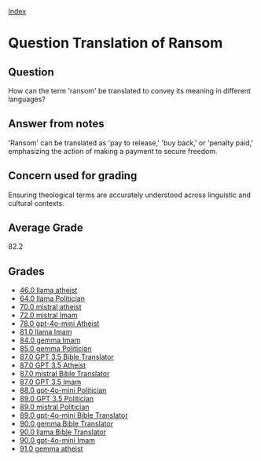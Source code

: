 
[Index](../../index.md)
# Question Translation of Ransom
## Question
How can the term 'ransom' be translated to convey its meaning in different languages?

## Answer from notes
'Ransom' can be translated as 'pay to release,' 'buy back,' or 'penalty paid,' emphasizing the action of making a payment to secure freedom.

## Concern used for grading
Ensuring theological terms are accurately understood across linguistic and cultural contexts.

## Average Grade
82.2

## Grades
 * [46.0 llama atheist](../answers/llama_atheist/Translation_of_Ransom.md)
 * [64.0 llama Politician](../answers/llama_Politician/Translation_of_Ransom.md)
 * [70.0 mistral atheist](../answers/mistral_atheist/Translation_of_Ransom.md)
 * [72.0 mistral Imam](../answers/mistral_Imam/Translation_of_Ransom.md)
 * [78.0 gpt-4o-mini Atheist](../answers/gpt-4o-mini_Atheist/Translation_of_Ransom.md)
 * [81.0 llama Imam](../answers/llama_Imam/Translation_of_Ransom.md)
 * [84.0 gemma Imam](../answers/gemma_Imam/Translation_of_Ransom.md)
 * [85.0 gemma Politician](../answers/gemma_Politician/Translation_of_Ransom.md)
 * [87.0 GPT 3.5 Bible Translator](../answers/GPT_3.5_Bible_Translator/Translation_of_Ransom.md)
 * [87.0 GPT 3.5 Atheist](../answers/GPT_3.5_Atheist/Translation_of_Ransom.md)
 * [87.0 mistral Bible Translator](../answers/mistral_Bible_Translator/Translation_of_Ransom.md)
 * [87.0 GPT 3.5 Imam](../answers/GPT_3.5_Imam/Translation_of_Ransom.md)
 * [88.0 gpt-4o-mini Politician](../answers/gpt-4o-mini_Politician/Translation_of_Ransom.md)
 * [89.0 GPT 3.5 Politician](../answers/GPT_3.5_Politician/Translation_of_Ransom.md)
 * [89.0 mistral Politician](../answers/mistral_Politician/Translation_of_Ransom.md)
 * [89.0 gpt-4o-mini Bible Translator](../answers/gpt-4o-mini_Bible_Translator/Translation_of_Ransom.md)
 * [90.0 gemma Bible Translator](../answers/gemma_Bible_Translator/Translation_of_Ransom.md)
 * [90.0 llama Bible Translator](../answers/llama_Bible_Translator/Translation_of_Ransom.md)
 * [90.0 gpt-4o-mini Imam](../answers/gpt-4o-mini_Imam/Translation_of_Ransom.md)
 * [91.0 gemma atheist](../answers/gemma_atheist/Translation_of_Ransom.md)
